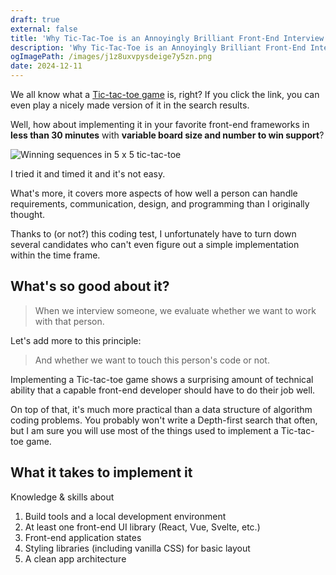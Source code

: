 ```yaml
---
draft: true
external: false
title: 'Why Tic-Tac-Toe is an Annoyingly Brilliant Front-End Interview Coding Test'
description: 'Why Tic-Tac-Toe is an Annoyingly Brilliant Front-End Interview Coding Test'
ogImagePath: /images/j1z8uxvpysdeige7y5zn.png
date: 2024-12-11
---
```


We all know what a [Tic-tac-toe game](https://www.google.com/search?q=tic+tac+toe) is, right? If you click the link, you can even play a nicely made version of it in the search results.

Well, how about implementing it in your favorite front-end frameworks in **less than 30 minutes** with **variable board size and number to win support**?

![Winning sequences in 5 x 5 tic-tac-toe](/images/d25g2cbvcam87oojr8az.png)

I tried it and timed it and it's not easy.

What's more, it covers more aspects of how well a person can handle requirements, communication, design, and programming than I originally thought.

Thanks to (or not?) this coding test, I unfortunately have to turn down several candidates who can't even figure out a simple implementation within the time frame.

## What's so good about it?

> When we interview someone, we evaluate whether we want to work with that person.

Let's add more to this principle:

> And whether we want to touch this person's code or not.

Implementing a Tic-tac-toe game shows a surprising amount of technical ability that a capable front-end developer should have to do their job well.

On top of that, it's much more practical than a data structure of algorithm coding problems. You probably won't write a Depth-first search that often, but I am sure you will use most of the things used to implement a Tic-tac-toe game.

## What it takes to implement it

Knowledge & skills about

1. Build tools and a local development environment
2. At least one front-end UI library (React, Vue, Svelte, etc.)
3. Front-end application states
4. Styling libraries (including vanilla CSS) for basic layout
5. A clean app architecture